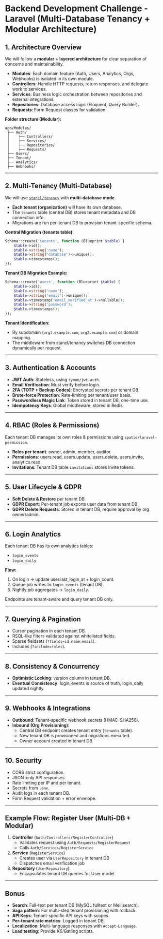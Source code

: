 
# Backend Development Challenge - Laravel (Multi-Database Tenancy + Modular Architecture)

## 1. Architecture Overview

We will follow a **modular + layered architecture** for clear separation of concerns and maintainability.

- **Modules**: Each domain feature (Auth, Users, Analytics, Orgs, Webhooks) is isolated in its own module.
- **Controllers**: Handle HTTP requests, return responses, and delegate work to services.
- **Services**: Business logic orchestration between repositories and external integrations.
- **Repositories**: Database access logic (Eloquent, Query Builder).
- **Requests**: Form Request classes for validation.

**Folder structure (Modular):**
```
app/Modules/
 ├── Auth/
 │    ├── Controllers/
 │    ├── Services/
 │    ├── Repositories/
 │    ├── Requests/
 ├── Users/
 ├── Tenant/
 ├── Analytics/
 ├── Webhooks/
```

---

## 2. Multi-Tenancy (Multi-Database)

We will use [`stancl/tenancy`](https://tenancyforlaravel.com/) with **multi-database mode**.

- **Each tenant (organization)** will have its own database.  
- The `tenants` table (central DB) stores tenant metadata and DB connection info.  
- Migrations are run per-tenant DB to provision tenant-specific schema.

**Central Migration (tenants table):**
```php
Schema::create('tenants', function (Blueprint $table) {
    $table->id();
    $table->string('name');
    $table->string('database')->unique();
    $table->timestamps();
});
```

**Tenant DB Migration Example:**
```php
Schema::create('users', function (Blueprint $table) {
    $table->id();
    $table->string('name');
    $table->string('email')->unique();
    $table->timestamp('email_verified_at')->nullable();
    $table->string('password');
    $table->timestamps();
});
```

**Tenant Identification:**
- By subdomain (`org1.example.com`, `org2.example.com`) or domain mapping.
- The middleware from stancl/tenancy switches DB connection dynamically per request.

---

## 3. Authentication & Accounts

- **JWT Auth**: Stateless, using `tymon/jwt-auth`.
- **Email Verification**: Must verify before login.
- **2FA (TOTP + Backup Codes)**: Encrypted secrets per tenant DB.
- **Brute-force Protection**: Rate-limiting per tenant/user basis.
- **Passwordless Magic Link**: Token stored in tenant DB, one-time use.
- **Idempotency Keys**: Global middleware, stored in Redis.

---

## 4. RBAC (Roles & Permissions)

Each tenant DB manages its own roles & permissions using `spatie/laravel-permission`.

- **Roles per tenant**: owner, admin, member, auditor.  
- **Permissions**: users.read, users.update, users.delete, users.invite, analytics.read.  
- **Invitations**: Tenant DB table `invitations` stores invite tokens.

---

## 5. User Lifecycle & GDPR

- **Soft Delete & Restore** per tenant DB.  
- **GDPR Export**: Per-tenant job exports user data from tenant DB.  
- **GDPR Delete Requests**: Stored in tenant DB, require approval by org owner/admin.

---

## 6. Login Analytics

Each tenant DB has its own analytics tables:

- `login_events`
- `login_daily`

**Flow:**
1. On login → update user.last_login_at + login_count.  
2. Queue job writes to `login_events` (tenant DB).  
3. Nightly job aggregates → `login_daily`.  

Endpoints are tenant-aware and query tenant DB only.

---

## 7. Querying & Pagination

- Cursor pagination in each tenant DB.  
- RSQL-like filters validated against whitelisted fields.  
- Sparse fieldsets (`?fields=id,name,email`).  
- Includes (`?include=roles`).  

---

## 8. Consistency & Concurrency

- **Optimistic Locking**: version column in tenant DB.  
- **Eventual Consistency**: login_events is source of truth, login_daily updated nightly.

---

## 9. Webhooks & Integrations

- **Outbound**: Tenant-specific webhook secrets (HMAC-SHA256).  
- **Inbound (Org Provisioning)**:  
  - Central DB endpoint creates tenant entry (`tenants` table).  
  - New tenant DB is provisioned and migrations executed.  
  - Owner account created in tenant DB.

---

## 10. Security

- CORS strict configuration.  
- JSON-only API responses.  
- Rate limiting per IP and per tenant.  
- Secrets from `.env`.  
- Audit logs in each tenant DB.  
- Form Request validation + error envelope.

---

## Example Flow: Register User (Multi-DB + Modular)

1. **Controller** (`Auth/Controllers/RegisterController`)
   - Validates request using `Auth/Requests/RegisterRequest`
   - Calls `Auth/Services/RegisterService`
2. **Service** (`RegisterService`)
   - Creates user via `UserRepository` in tenant DB
   - Dispatches email verification job
3. **Repository** (`UserRepository`)
   - Encapsulates tenant DB queries for User model

---

## Bonus

- **Search**: Full-text per tenant DB (MySQL fulltext or Meilisearch).  
- **Saga pattern**: For multi-step tenant provisioning with rollback.  
- **API Keys**: Tenant-specific API keys with scopes.  
- **Per-tenant rate metrics**: Logged in tenant DB.  
- **Localization**: Multi-language responses with `Accept-Language`.  
- **Load testing**: Provide K6/Gatling scripts.  
